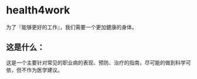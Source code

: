 # health4work

为了『能够更好的工作』，我们需要一个更加健康的身体。

## 这是什么：  
这是一个主要针对常见的职业病的表现、预防、治疗的指南，尽可能的做到科学可依，但不作为医学建议。
